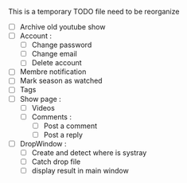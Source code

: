 This is a temporary TODO file need to be reorganize

- [ ] Archive old youtube show
- [ ] Account :
  - [ ] Change password
  - [ ] Change email
  - [ ] Delete account
- [ ] Membre notification
- [ ] Mark season as watched
- [ ] Tags
- [ ] Show page :
  - [ ] Videos
  - [ ] Comments :
    - [ ] Post a comment
    - [ ] Post a reply
- [ ] DropWindow :
  - [ ] Create and detect where is systray
  - [ ] Catch drop file
  - [ ] display result in main window
